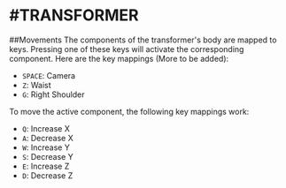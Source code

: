#TRANSFORMER
===

##Movements
The components of the transformer's body are mapped to keys. Pressing one of these keys will activate the corresponding component.
Here are the key mappings (More to be added):

* `SPACE`: Camera
* `Z`: Waist
* `G`: Right Shoulder

To move the active component, the following key mappings work:
* `Q`: Increase X
* `A`: Decrease X
* `W`: Increase Y
* `S`: Decrease Y
* `E`: Increase Z
* `D`: Decrease Z